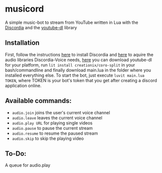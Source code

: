 # musicord
A simple music-bot to stream from YouTube written in Lua with the [Discordia](https://github.com/SinisterRectus/Discordia) and the [youtube-dl](https://rg3.github.io/youtube-dl/) library

## Installation
First, follow the instructions [here](https://github.com/SinisterRectus/Discordia#installation) to install Discordia and [here](https://github.com/SinisterRectus/Discordia/wiki/Voice#acquiring-audio-libraries) to aquire the audio libraries Discordia-Voice needs, [here](https://rg3.github.io/youtube-dl/) you can download youtube-dl for your platform, run ```lit install creationix/coro-split``` in your bash/commandline and finally download main.lua in the folder where you installed everything else. To start the bot, just execute ```luvit main.lua TOKEN```, where TOKEN is your bot's token that you get after creating a discord application online.

## Available commands:
- ``audio.join``          joins the user's current voice channel
- ``audio.leave``         leaves the current voice channel
- ``audio.play URL``      for playing single videos
- ``audio.pause``         to pause the current stream
- ``audio.resume``        to resume the paused stream
- ``audio.skip``          to skip the playing video

## To-Do:
A queue for audio.play
